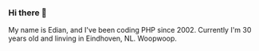 ### Hi there 👋

My name is Edian, and I've been coding PHP since 2002. Currently I'm 30 years old and linving in Eindhoven, NL.
Woopwoop.

<!--
**eddiejan/eddiejan** is a ✨ _special_ ✨ repository because its `README.md` (this file) appears on your GitHub profile.

Here are some ideas to get you started:

- 🔭 I’m currently working on ...
- 🌱 I’m currently learning ...
- 👯 I’m looking to collaborate on ...
- 🤔 I’m looking for help with ...
- 💬 Ask me about ...
- 📫 How to reach me: ...
- 😄 Pronouns: ...
- ⚡ Fun fact: ...
-->
